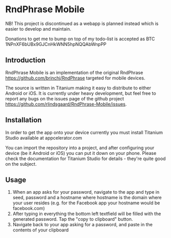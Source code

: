 # RndPhrase Mobile

NB! This project is discontinued as a webapp is planned instead which is easier to develop and maintain.

Donations to get me to bump on top of my todo-list is accepted as BTC 1NPnXF6bUBx9GJCnHkWNN5hpNQQAbWnpPP

## Introduction
RndPhrase Mobile is an implementation of the original RndPhrase https://github.com/brinchj/RndPhrase targeted for mobile devices.

The source is written in Titanium making it easy to distribute to either Android or iOS. It is currently under heavy development, but feel free to report any bugs on the issues page of the github project https://github.com/rlindsgaard/RndPhrase-Mobile/issues.

## Installation
In order to get the app onto your device currently you must install Titanium Studio available at appcelerator.com

You can import the repository into a project, and after configuring your device (be it Android or iOS) you can put it down on your phone. Please check the documentation for Titanium Studio for details - they're quite good on the subject.

## Usage
1. When an app asks for your password, navigate to the app and type in seed, password and a hostname where hostname is the domain where your user resides (e.g. for the Facebook app your hostname would be facebook.com)
2. After typing in everything the bottom left textfield will be filled with the generated password. Tap the "copy to clipboard" button.
3. Navigate back to your app asking for a password, and paste in the contents of your clipboard